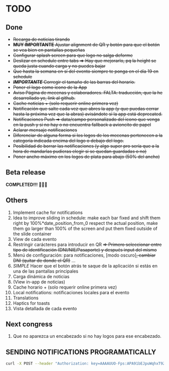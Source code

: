 # TODO

## Done

- ~~Recarga de noticias tirando~~
- ~~**MUY IMPORTANTE** Ajustar alignment de QR y botón para que el botón se vea bien en pantallas pequeñas~~
- ~~Configurar splash screen para que logo no salga deforme~~
- ~~Deslizar en schedule entre tabs => Hay que mejorarlo, pq la height se queda justa cuando carga y no puedes bajar~~
- ~~Que hasta la semana en sí del evento siempre te ponga en el día 19 en schedule~~
- ~~_**IMPORTANTE**_ Corregir el tamaño de las barras del horario.~~
- ~~Poner el logo como icono de la App~~
- ~~Aviso Página de mecenas y colaboradores. FALTA: traducción, que la he desarrollado yo, link al github.~~
- ~~Cache noticias + (solo requerir online primera vez)~~
- ~~Notificación que salte cada vez que abres la app (y que puedas cerrar hasta la próxima vez que la abras) avisándote si la app está deprecated.~~
- ~~Notificaciones Push => data/campo personalizado del icono que venga en la push y si no hay o no encuentra fallback a avioncito de papel~~
- ~~Aclarar mensaje notificaciones~~
- ~~Diferenciar de alguna forma si los logos de los mecenas pertenecen a la categoría indicada encima del logo o debajo del logo.~~
- ~~Posibilidad de borrar las notificaciones (y algo super pro sería que a la hora de mandarlas pudieras elegir si se quedan guardadas o no)~~
- ~~Poner ancho máximo en los logos de plata para abajo (50% del ancho)~~

## Beta release

**COMPLETED!!! 🎉🎉🎉**

## Others

1. Implement cache for notifications
1. Idea to improve sliding in schedule: make each bar fixed and shift them right by 100%*date_position_from_0 respect the actual position, make them go larger than 100% of the screen and put them fixed outside of the slide container
1. View de cada evento
1. Restringir carácteres para introducir en QR ~~=> Primero seleccionar entre tipo de identificación (DNI/NIE/Pasaporte) y después input del mismo~~
1. Menú de configuración: para notificaciones, [modo oscuro]~~, cambiar DNI (quitar de donde el QR)~~ ...
1. _SIMPLE_ Hacer que el botón atrás te saque de la aplicación si estás en una de las pantallas principales
1. Carga dinámica de noticias
1. (View in-app de noticias)
1. Cache horario + (solo requerir online primera vez)
1. Local notifications: notificaciones locales para el evento
1. Translations
1. Haptics for toasts
1. Vista detallada de cada evento

## Next congress

1. Que no aparezca un encabezado si no hay logos para ese encabezado.

## SENDING NOTIFICATIONS PROGRAMATICALLY

```bash
curl -X POST --header "Authorization: key=AAAAUUO-Fps:APA91bEJpuWqhxT9ZvLJ0ficdf1u-dhL8j-Nn9eYb5wUNoer_hpNmJy7AyCp-NCRvNzq-VX21PSY2fshqZLAN_wrqHOjqqF9PUCBRO8MBWkT4S0qZPqTdzv3kf9y3gU5gp83QkdHM7VF " --Header "Content-Type: application/json" https://fcm.googleapis.com/fcm/send -d "{\"to\":\"d4S6-vIURlWhLSkQDcid4X:APA91bFO_vC5xRYT2MO75aWr0kUwkAswGjCtEASkxGpP7C4MTpJ8UMe8ZuCtHCDdGp-021MvpGAhiqmUGJsxxZo7zEeBdTEjVT4NNfjGfeUykv4xL8bnGfWqb_MatBWuePXamHe0sRB5\",\"notification\":{\"body\":\"Firebase\"}}"
```
